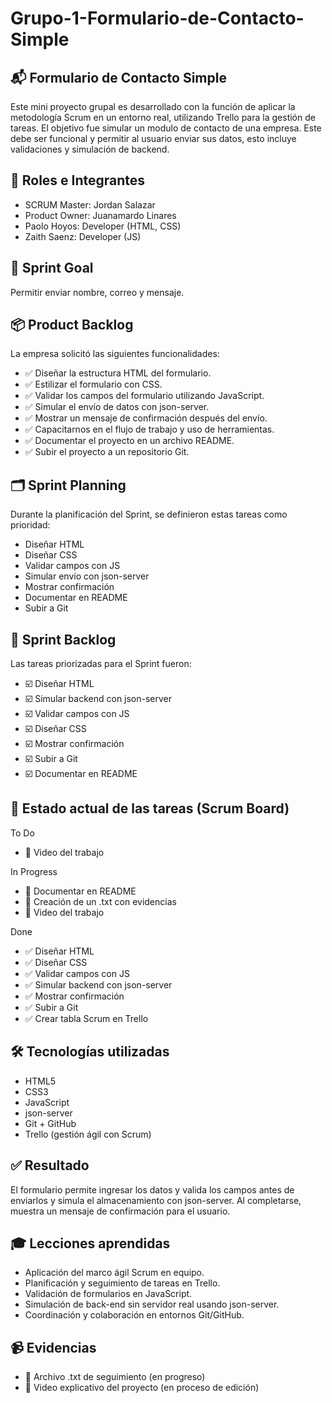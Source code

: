 # Grupo-1-Formulario-de-Contacto-Simple
## 📬 Formulario de Contacto Simple
Este mini proyecto grupal es desarrollado con la función de aplicar la metodología Scrum en un entorno real, utilizando Trello para la gestión de tareas. El objetivo fue simular un modulo de contacto de una empresa. Este debe ser funcional y permitir al usuario enviar sus datos, esto incluye validaciones y simulación de backend.

## 👥 Roles e Integrantes
- SCRUM Master: Jordan Salazar 
- Product Owner: Juanamardo Linares 
- Paolo Hoyos: Developer (HTML, CSS)
- Zaith Saenz: Developer (JS)

## 🎯 Sprint Goal
Permitir enviar nombre, correo y mensaje.

## 📦 Product Backlog
La empresa solicitó las siguientes funcionalidades:

- ✅ Diseñar la estructura HTML del formulario.
- ✅ Estilizar el formulario con CSS.
- ✅ Validar los campos del formulario utilizando JavaScript.
- ✅ Simular el envío de datos con json-server.
- ✅ Mostrar un mensaje de confirmación después del envío.
- ✅ Capacitarnos en el flujo de trabajo y uso de herramientas.
- ✅ Documentar el proyecto en un archivo README.
- ✅ Subir el proyecto a un repositorio Git.

## 🗂️ Sprint Planning
Durante la planificación del Sprint, se definieron estas tareas como prioridad:

- Diseñar HTML
- Diseñar CSS
- Validar campos con JS
- Simular envío con json-server
- Mostrar confirmación
- Documentar en README
- Subir a Git

## 🔧 Sprint Backlog
Las tareas priorizadas para el Sprint fueron:

 - ☑️ Diseñar HTML
 - ☑️ Simular backend con json-server
 - ☑️ Validar campos con JS
 - ☑️ Diseñar CSS
 - ☑️ Mostrar confirmación
 - ☑️ Subir a Git
 - ☑️ Documentar en README

## 🧩 Estado actual de las tareas (Scrum Board)
To Do
- 🎥 Video del trabajo

In Progress
- 📝 Documentar en README
- 📄 Creación de un .txt con evidencias
- 🎥 Video del trabajo

Done
- ✅ Diseñar HTML
- ✅ Diseñar CSS
- ✅ Validar campos con JS
- ✅ Simular backend con json-server
- ✅ Mostrar confirmación
- ✅ Subir a Git
- ✅ Crear tabla Scrum en Trello

## 🛠️ Tecnologías utilizadas
- HTML5
- CSS3
- JavaScript 
- json-server
- Git + GitHub
- Trello (gestión ágil con Scrum)

## ✅ Resultado
El formulario permite ingresar los datos y valida los campos antes de enviarlos y simula el almacenamiento con json-server. Al completarse, muestra un mensaje de confirmación para el usuario.

## 🎓 Lecciones aprendidas
- Aplicación del marco ágil Scrum en equipo.
- Planificación y seguimiento de tareas en Trello.
- Validación de formularios en JavaScript.
- Simulación de back-end sin servidor real usando json-server.
- Coordinación y colaboración en entornos Git/GitHub.

## 📹 Evidencias
- 📝 Archivo .txt de seguimiento (en progreso)
- 🎥 Video explicativo del proyecto (en proceso de edición)
